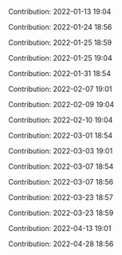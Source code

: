 Contribution: 2022-01-13 19:04

Contribution: 2022-01-24 18:56

Contribution: 2022-01-25 18:59

Contribution: 2022-01-25 19:04

Contribution: 2022-01-31 18:54

Contribution: 2022-02-07 19:01

Contribution: 2022-02-09 19:04

Contribution: 2022-02-10 19:04

Contribution: 2022-03-01 18:54

Contribution: 2022-03-03 19:01

Contribution: 2022-03-07 18:54

Contribution: 2022-03-07 18:56

Contribution: 2022-03-23 18:57

Contribution: 2022-03-23 18:59

Contribution: 2022-04-13 19:01

Contribution: 2022-04-28 18:56

